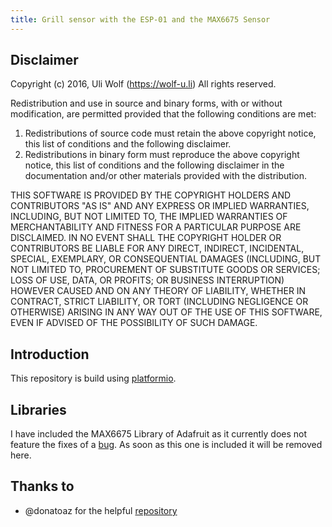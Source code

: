 ```yaml
---
title: Grill sensor with the ESP-01 and the MAX6675 Sensor
---
```

## Disclaimer
Copyright (c) 2016, Uli Wolf (https://wolf-u.li)
All rights reserved.

Redistribution and use in source and binary forms, with or without modification, are permitted provided that the following conditions are met:
1. Redistributions of source code must retain the above copyright notice, this list of conditions and the following disclaimer.
2. Redistributions in binary form must reproduce the above copyright notice, this list of conditions and the following disclaimer in the documentation and/or other materials provided with the distribution.

THIS SOFTWARE IS PROVIDED BY THE COPYRIGHT HOLDERS AND CONTRIBUTORS "AS IS" AND ANY EXPRESS OR IMPLIED WARRANTIES, INCLUDING, BUT NOT LIMITED TO, THE IMPLIED WARRANTIES OF MERCHANTABILITY AND FITNESS FOR A PARTICULAR PURPOSE ARE DISCLAIMED. IN NO EVENT SHALL THE COPYRIGHT HOLDER OR CONTRIBUTORS BE LIABLE FOR ANY DIRECT, INDIRECT, INCIDENTAL, SPECIAL, EXEMPLARY, OR CONSEQUENTIAL DAMAGES (INCLUDING, BUT NOT LIMITED TO, PROCUREMENT OF SUBSTITUTE GOODS OR SERVICES; LOSS OF USE, DATA, OR PROFITS; OR BUSINESS INTERRUPTION) HOWEVER CAUSED AND ON ANY THEORY OF LIABILITY, WHETHER IN CONTRACT, STRICT LIABILITY, OR TORT (INCLUDING NEGLIGENCE OR OTHERWISE) ARISING IN ANY WAY OUT OF THE USE OF THIS SOFTWARE, EVEN IF ADVISED OF THE POSSIBILITY OF SUCH DAMAGE.

## Introduction
This repository is build using [platformio](http://platformio.org/).

## Libraries
I have included the MAX6675 Library of Adafruit as it currently does not feature the fixes of a [bug](https://github.com/adafruit/MAX6675-library/issues/9). As soon as this one is included it will be removed here.

## Thanks to
 * @donatoaz for the helpful [repository](https://github.com/donatoaz/esp8266-esp01-MAX6675)